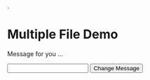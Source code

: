 <!DOCTYPE html>
<!-- This file, "test.html", is at the root of the Document Object Model -->
<html>
<head>.
  
<title>Multifile JavaScript Test</title>
    
<!-- "demostyle.css" is an external style sheet -->
<link id = "css" rel="stylesheet" type="text/css" href="demostyle.css">
    
<!-- "demo.js" is an external script -->
<script src="demo.js"></script>
    
</head>

<body>
<h1>Multiple File Demo</h1>
<p id="msg">Message for you ...</p>

<form name="theForm">
<input type="text"></input>
<input type="button" value="Change Message" onclick="changeMsg()">
</form>

</body>
</html>
